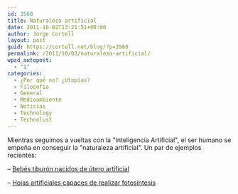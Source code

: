 ```yaml
---
id: 3568
title: Naturaleza artificial
date: 2011-10-02T13:21:51+00:00
author: Jorge Cortell
layout: post
guid: https://cortell.net/blog/?p=3568
permalink: /2011/10/02/naturaleza-artificial/
wpsd_autopost:
  - "1"
categories:
  - ¿Por qué no? ¿Utopías?
  - Filosofí­a
  - General
  - Medioambiente
  - Noticias
  - Technology
  - Technolust
---
```

Mientras seguimos a vueltas con la "Inteligencia Artificial", el ser humano se empeña en conseguir la "naturaleza artificial". Un par de ejemplos recientes:

– <a title="https://www.wired.com/wiredscience/2011/09/artificial-shark-uterus/?utm_source=pulsenews&utm_medium=referral&utm_campaign=Feed%3A+wired%2Findex+%28Wired%3A+Index+3+%28Top+Stories+2%29%29" href="https://www.wired.com/wiredscience/2011/09/artificial-shark-uterus/?utm_source=pulsenews&utm_medium=referral&utm_campaign=Feed%3A+wired%2Findex+%28Wired%3A+Index+3+%28Top+Stories+2%29%29" target="_blank">Bebés tiburón nacidos de útero artificial</a>

– <a title="https://www.sciencemag.org/content/early/2011/09/28/science.1209816" href="https://www.sciencemag.org/content/early/2011/09/28/science.1209816" target="_blank">Hojas artificiales capaces de realizar fotosíntesis</a>